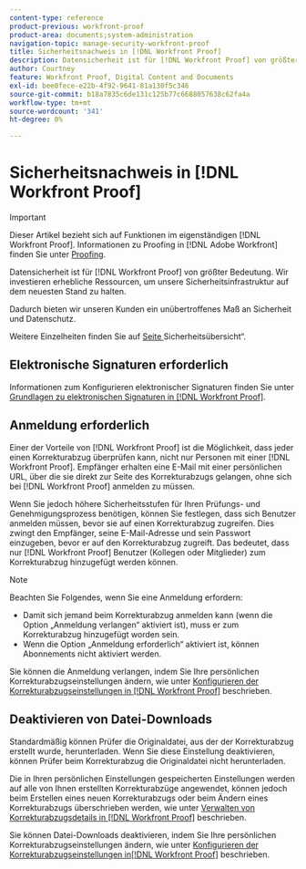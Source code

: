 ```yaml
---
content-type: reference
product-previous: workfront-proof
product-area: documents;system-administration
navigation-topic: manage-security-workfront-proof
title: Sicherheitsnachweis in [!DNL Workfront Proof]
description: Datensicherheit ist für [!DNL Workfront Proof] von größter Bedeutung. Wir investieren erhebliche Ressourcen, um unsere Sicherheitsinfrastruktur auf dem neuesten Stand zu halten.
author: Courtney
feature: Workfront Proof, Digital Content and Documents
exl-id: bee0fece-e22b-4f92-9641-81a130f5c346
source-git-commit: b18a7835c6de131c125b77c6688057638c62fa4a
workflow-type: tm+mt
source-wordcount: '341'
ht-degree: 0%

---
```


# Sicherheitsnachweis in [!DNL Workfront Proof]

>[!IMPORTANT]
>
>Dieser Artikel bezieht sich auf Funktionen im eigenständigen [!DNL Workfront Proof]. Informationen zu Proofing in [!DNL Adobe Workfront] finden Sie unter [Proofing](../../../review-and-approve-work/proofing/proofing.md).

Datensicherheit ist für [!DNL Workfront Proof] von größter Bedeutung. Wir investieren erhebliche Ressourcen, um unsere Sicherheitsinfrastruktur auf dem neuesten Stand zu halten.

Dadurch bieten wir unseren Kunden ein unübertroffenes Maß an Sicherheit und Datenschutz.

Weitere Einzelheiten finden Sie auf [ Seite ](https://www.adobe.com/legal/terms/enterprise-licensing/workfront-legacy-terms.html)Sicherheitsübersicht“.

## Elektronische Signaturen erforderlich

Informationen zum Konfigurieren elektronischer Signaturen finden Sie unter [Grundlagen zu elektronischen Signaturen in [!DNL Workfront Proof]](../../../workfront-proof/wp-acct-admin/managing-security/electronic-sigs-in-wp.md).

## Anmeldung erforderlich

Einer der Vorteile von [!DNL Workfront Proof] ist die Möglichkeit, dass jeder einen Korrekturabzug überprüfen kann, nicht nur Personen mit einer [!DNL Workfront Proof]. Empfänger erhalten eine E-Mail mit einer persönlichen URL, über die sie direkt zur Seite des Korrekturabzugs gelangen, ohne sich bei [!DNL Workfront Proof] anmelden zu müssen.

Wenn Sie jedoch höhere Sicherheitsstufen für Ihren Prüfungs- und Genehmigungsprozess benötigen, können Sie festlegen, dass sich Benutzer anmelden müssen, bevor sie auf einen Korrekturabzug zugreifen. Dies zwingt den Empfänger, seine E-Mail-Adresse und sein Passwort einzugeben, bevor er auf den Korrekturabzug zugreift. Das bedeutet, dass nur [!DNL Workfront Proof] Benutzer (Kollegen oder Mitglieder) zum Korrekturabzug hinzugefügt werden können.

>[!NOTE]
>
>Beachten Sie Folgendes, wenn Sie eine Anmeldung erfordern:
>
>* Damit sich jemand beim Korrekturabzug anmelden kann (wenn die Option „Anmeldung verlangen“ aktiviert ist), muss er zum Korrekturabzug hinzugefügt worden sein.
>* Wenn die Option „Anmeldung erforderlich“ aktiviert ist, können Abonnements nicht aktiviert werden.
>



Sie können die Anmeldung verlangen, indem Sie Ihre persönlichen Korrekturabzugseinstellungen ändern, wie unter [Konfigurieren der Korrekturabzugseinstellungen in [!DNL Workfront Proof]](../../../workfront-proof/wp-work-proofsfiles/manage-your-work/configure-proof-settings.md) beschrieben.

## Deaktivieren von Datei-Downloads

Standardmäßig können Prüfer die Originaldatei, aus der der Korrekturabzug erstellt wurde, herunterladen. Wenn Sie diese Einstellung deaktivieren, können Prüfer beim Korrekturabzug die Originaldatei nicht herunterladen.

Die in Ihren persönlichen Einstellungen gespeicherten Einstellungen werden auf alle von Ihnen erstellten Korrekturabzüge angewendet, können jedoch beim Erstellen eines neuen Korrekturabzugs oder beim Ändern eines Korrekturabzugs überschrieben werden, wie unter [Verwalten von Korrekturabzugsdetails in [!DNL Workfront Proof]](../../../workfront-proof/wp-work-proofsfiles/manage-your-work/manage-proof-details.md) beschrieben.

Sie können Datei-Downloads deaktivieren, indem Sie Ihre persönlichen Korrekturabzugseinstellungen ändern, wie unter [Konfigurieren der Korrekturabzugseinstellungen in[!DNL  Workfront Proof]](../../../workfront-proof/wp-work-proofsfiles/manage-your-work/configure-proof-settings.md) beschrieben.
